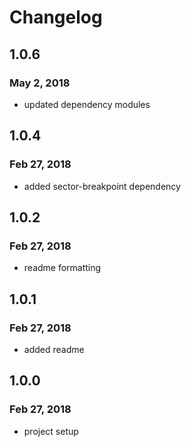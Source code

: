 # Changelog

## 1.0.6
### May 2, 2018
* updated dependency modules

## 1.0.4
### Feb 27, 2018
* added sector-breakpoint dependency

## 1.0.2
### Feb 27, 2018
* readme formatting

## 1.0.1
### Feb 27, 2018
* added readme

## 1.0.0
### Feb 27, 2018
* project setup
